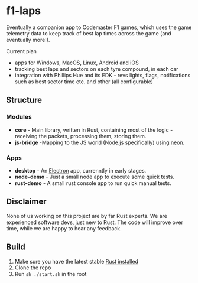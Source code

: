 # f1-laps

Eventually a companion app to Codemaster F1 games, which uses the game telemetry data to keep track of best lap times across the game (and eventually more!).

Current plan

- apps for Windows, MacOS, Linux, Android and iOS
- tracking best laps and sectors on each tyre compound, in each car
- integration with Phillips Hue and its EDK - revs lights, flags, notifications such as best sector time etc. and other (all configurable)

## Structure

### Modules

- **core** - Main library, written in Rust, containing most of the logic - receiving the packets, processing them, storing them.
- **js-bridge** -Mapping to the JS world (Node.js specifically) using [neon](https://crates.io/crates/neon).

### Apps

- **desktop** - An [Electron](https://github.com/electron/electron) app, currenntly in early stages.
- **node-demo** - Just a small node app to execute some quick tests.
- **rust-demo** - A small rust console app to run quick manual tests.

## Disclaimer

None of us working on this project are by far Rust experts. We are experienced software devs, just new to Rust. The code will improve over time, while we are happy to hear any feedback.

## Build

1.  Make sure you have the latest stable [Rust installed](https://doc.rust-lang.org/book/second-edition/ch01-01-installation.html)
2.  Clone the repo
3.  Run `sh ./start.sh` in the root
